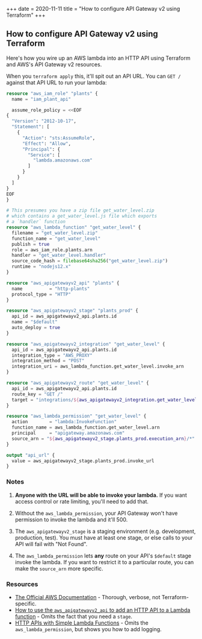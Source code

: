 +++
date = 2020-11-11
title = "How to configure API Gateway v2 using Terraform"
+++

## How to configure API Gateway v2 using Terraform

Here's how you wire up an AWS lambda into an HTTP API using Terraform
and AWS's API Gateway v2 resources.

<!-- more -->

When you `terraform apply` this, it'll spit out an API URL. You can `GET
/` against that API URL to run your lambda:

```terraform
resource "aws_iam_role" "plants" {
  name = "iam_plant_api"

  assume_role_policy = <<EOF
{
  "Version": "2012-10-17",
  "Statement": [
    {
      "Action": "sts:AssumeRole",
      "Effect": "Allow",
      "Principal": {
        "Service": [
          "lambda.amazonaws.com"
        ]
      }
    }
  ]
}
EOF
}

# This presumes you have a zip file get_water_level.zip
# which contains a get_water_level.js file which exports
# a `handler` function
resource "aws_lambda_function" "get_water_level" {
  filename = "get_water_level.zip"
  function_name = "get_water_level"
  publish = true
  role = aws_iam_role.plants.arn
  handler = "get_water_level.handler"
  source_code_hash = filebase64sha256("get_water_level.zip")
  runtime = "nodejs12.x"
}

resource "aws_apigatewayv2_api" "plants" {
  name          = "http-plants"
  protocol_type = "HTTP"
}

resource "aws_apigatewayv2_stage" "plants_prod" {
  api_id = aws_apigatewayv2_api.plants.id
  name = "$default"
  auto_deploy = true
}

resource "aws_apigatewayv2_integration" "get_water_level" {
  api_id = aws_apigatewayv2_api.plants.id
  integration_type = "AWS_PROXY"
  integration_method = "POST"
  integration_uri = aws_lambda_function.get_water_level.invoke_arn
}

resource "aws_apigatewayv2_route" "get_water_level" {
  api_id = aws_apigatewayv2_api.plants.id
  route_key = "GET /"
  target = "integrations/${aws_apigatewayv2_integration.get_water_level.id}"
}

resource "aws_lambda_permission" "get_water_level" {
  action        = "lambda:InvokeFunction"
  function_name = aws_lambda_function.get_water_level.arn
  principal     = "apigateway.amazonaws.com"
  source_arn = "${aws_apigatewayv2_stage.plants_prod.execution_arn}/*"
}

output "api_url" {
  value = aws_apigatewayv2_stage.plants_prod.invoke_url
}
```

### Notes

1. **Anyone with the URL will be able to invoke your lambda.** If you want
   access control or rate limiting, you'll need to add that.

2. Without the `aws_lambda_permission`, your API Gateway won't have permission
   to invoke the lambda and it'll 500.

3. The `aws_apigatewayv2_stage` is a staging environment (e.g. development,
   production, test). You must have at least one stage, or else calls to your
   API will fail with "Not Found".

4. The `aws_lambda_permission` lets **any** route on your API's `$default`
   stage invoke the lambda. If you want to restrict it to a particular route,
   you can make the `source_arn` more specific.

### Resources

- [The Official AWS Documentation][official_docs] - Thorough, verbose, not Terraform-specific.
- [How to use the `aws_apigatewayv2_api` to add an HTTP API to a Lambda function][advancedweb] - Omits the fact that you need a `stage`.
- [HTTP APIs with Simple Lambda Functions][barneyparker] - Omits the `aws_lambda_permission`, but shows you how to add logging.

[official_docs]: https://docs.aws.amazon.com/apigateway/latest/developerguide/http-api.html
[advancedweb]: https://advancedweb.hu/how-to-use-the-aws-apigatewayv2-api-to-add-an-http-api-to-a-lambda-function/
[barneyparker]: https://barneyparker.com/posts/http-apis-with-simple-lambda-functions/

